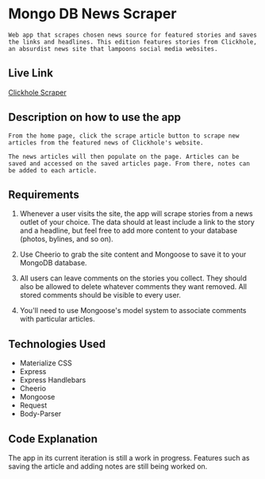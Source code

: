 # Mongo DB News Scraper
	Web app that scrapes chosen news source for featured stories and saves the links and headlines. This edition features stories from Clickhole, an absurdist news site that lampoons social media websites.

## Live Link
[Clickhole Scraper](http://alltheclickholes.herokuapp.com/)	

## Description on how to use the app
	From the home page, click the scrape article button to scrape new articles from the featured news of Clickhole's website. 

	The news articles will then populate on the page. Articles can be saved and accessed on the saved articles page. From there, notes can be added to each article. 

## Requirements
  1. Whenever a user visits the site, the app will scrape stories from a news outlet of your choice. The data should at least include a link to the story and a headline, but feel free to add more content to your database (photos, bylines, and so on).

  2. Use Cheerio to grab the site content and Mongoose to save it to your MongoDB database. 

  3. All users can leave comments on the stories you collect. They should also be allowed to delete whatever comments they want removed. All stored comments should be visible to every user.

  4. You'll need to use Mongoose's model system to associate comments with particular articles. 	

## Technologies Used 
* Materialize CSS
* Express
* Express Handlebars
* Cheerio
* Mongoose
* Request
* Body-Parser

## Code Explanation

The app in its current iteration is still a work in progress. Features such as saving the article and adding notes are still being worked on. 
